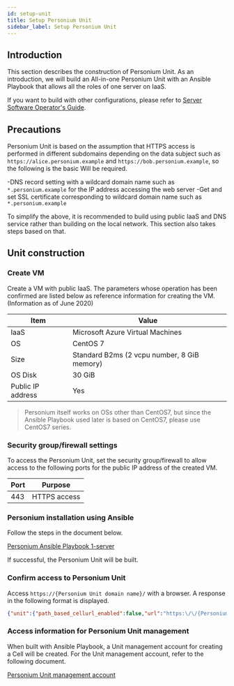 ```yaml
---
id: setup-unit
title: Setup Personium Unit
sidebar_label: Setup Personium Unit
---
```


## Introduction

This section describes the construction of Personium Unit. As an introduction, we will build an All-in-one Personium Unit with an Ansible Playbook that allows all the roles of one server on IaaS.

If you want to build with other configurations, please refer to [Server Software Operator's Guide](../server-operator/README.md).

## Precautions

Personium Unit is based on the assumption that HTTPS access is performed in different subdomains depending on the data subject such as `https://alice.personium.example` and `https://bob.personium.example`, so the following is the basic Will be required.

-DNS record setting with a wildcard domain name such as `*.personium.example` for the IP address accessing the web server
-Get and set SSL certificate corresponding to wildcard domain name such as `*.personium.example`

To simplify the above, it is recommended to build using public IaaS and DNS service rather than building on the local network. This section also takes steps based on that.

## Unit construction

### Create VM

Create a VM with public IaaS. The parameters whose operation has been confirmed are listed below as reference information for creating the VM. (Information as of June 2020)

| Item | Value |
|----|----|
|IaaS|Microsoft Azure Virtual Machines|
|OS|CentOS 7|
| Size | Standard B2ms (2 vcpu number, 8 GiB memory) |
|OS Disk |30 GiB|
| Public IP address | Yes |

> Personium itself works on OSs other than CentOS7, but since the Ansible Playbook used later is based on CentOS7, please use CentOS7 series.

### Security group/firewall settings

To access the Personium Unit, set the security group/firewall to allow access to the following ports for the public IP address of the created VM.

| Port | Purpose |
|----|----|
|443|HTTPS access|

### Personium installation using Ansible

Follow the steps in the document below.

[Personium Ansible Playbook 1-server](https://github.com/personium/ansible/tree/develop/1-server_unit)

If successful, the Personium Unit will be built.

### Confirm access to Personium Unit

Access `https://{Personium Unit domain name}/` with a browser. A response in the following format is displayed.

```json
{"unit":{"path_based_cellurl_enabled":false,"url":"https:\/\/{Personium Unit domain name}\/"}}
```

### Access information for Personium Unit management

When built with Ansible Playbook, a Unit management account for creating a Cell will be created. For the Unit management account, refer to the following document.

[Personium Unit management account](../server-operator/Confirm_environment_settings.md#personium-unit-management-account)
